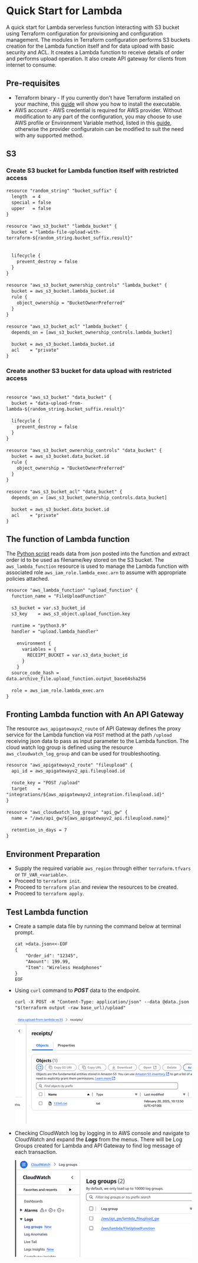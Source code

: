 # Quick Start for Lambda
A quick start for Lambda serverless function interacting with S3 bucket using Terraform configuration for provisioning and configuration management. The modules in Terraform configuration performs S3 buckets creation for the Lambda function itself and for data upload with basic security and ACL. It creates a Lambda function to receive details of order and performs upload operation. It also create API gateway for clients from internet to consume.

## Pre-requisites


* Terraform binary - If you currently don't have Terraform installed on your machine, this [guide](https://developer.hashicorp.com/terraform/install) will show you how to install the executable.
* AWS account - AWS credential is required for AWS provider. Without modification to any part of the configuration, you may choose to use AWS profile or Environment Variable method, listed in this [guide](https://registry.terraform.io/providers/hashicorp/aws/latest/docs#authentication-and-configuration), otherwise the provider configuratoin can be modified to suit the need with any supported method.

## S3

### Create S3 bucket for Lambda function itself with restricted access

```
resource "random_string" "bucket_suffix" {
  length  = 4
  special = false
  upper   = false
}

resource "aws_s3_bucket" "lambda_bucket" {
  bucket = "lambda-file-upload-with-terraform-${random_string.bucket_suffix.result}"

  
  lifecycle {
    prevent_destroy = false
  }
}

resource "aws_s3_bucket_ownership_controls" "lambda_bucket" {
  bucket = aws_s3_bucket.lambda_bucket.id
  rule {
    object_ownership = "BucketOwnerPreferred"
  }
}

resource "aws_s3_bucket_acl" "lambda_bucket" {
  depends_on = [aws_s3_bucket_ownership_controls.lambda_bucket]

  bucket = aws_s3_bucket.lambda_bucket.id
  acl    = "private"
}
```


### Create another S3 bucket for data upload with restricted access

```

resource "aws_s3_bucket" "data_bucket" {
  bucket = "data-upload-from-lambda-${random_string.bucket_suffix.result}"

  lifecycle {
    prevent_destroy = false
  }
}

resource "aws_s3_bucket_ownership_controls" "data_bucket" {
  bucket = aws_s3_bucket.data_bucket.id
  rule {
    object_ownership = "BucketOwnerPreferred"
  }
}

resource "aws_s3_bucket_acl" "data_bucket" {
  depends_on = [aws_s3_bucket_ownership_controls.data_bucket]

  bucket = aws_s3_bucket.data_bucket.id
  acl    = "private"
}

```

## The function of Lambda function

The [Python script](./lambda/functions/upload.py) reads data from json posted into the function and extract order id to be used as filename/key stored on the S3 bucket. The `aws_lambda_function` resource is used to manage the Lambda function with associated role `aws_iam_role.lambda_exec.arn` to assume with appropriate policies attached. 

```
resource "aws_lambda_function" "upload_function" {
  function_name = "FileUploadFunction"

  s3_bucket = var.s3_bucket_id
  s3_key    = aws_s3_object.upload_function.key

  runtime = "python3.9"
  handler = "upload.lambda_handler"

    environment {
      variables = {
        RECEIPT_BUCKET = var.s3_data_bucket_id
      }
    }
  source_code_hash = data.archive_file.upload_function.output_base64sha256
  
  role = aws_iam_role.lambda_exec.arn
}
```

## Fronting Lambda function with An API Gateway

The resource `aws_apigatewayv2_route` of API Gateway defines the proxy service for the Lambda function via `POST` method at the path `/upload` receiving json data to pass as input parameter to the Lambda function. The cloud watch log group is defined using the resource `aws_cloudwatch_log_group` and can be used for troubleshooting.

```
resource "aws_apigatewayv2_route" "fileupload" {
  api_id = aws_apigatewayv2_api.fileupload.id

  route_key = "POST /upload"
  target    = "integrations/${aws_apigatewayv2_integration.fileupload.id}"
}

resource "aws_cloudwatch_log_group" "api_gw" {
  name = "/aws/api_gw/${aws_apigatewayv2_api.fileupload.name}"

  retention_in_days = 7
}
```

## Environment Preparation

- Supply the required variable `aws_region` through either `terraform.tfvars` or `TF_VAR_<variable>`.
- Proceed to `terraform init`.
- Proceed to `terraform plan` and review the resources to be created.
- Proceed to `terraform apply`.

## Test Lambda function

- Create a sample data file by running the command below at terminal prompt.
  
    ```
    cat >data.json<<-EOF
    {
        "Order_id": "12345",
        "Amount": 199.99,
        "Item": "Wireless Headphones"
    }
    EOF
    ```

- Using `curl` command to ***POST*** data to the endpoint.

    ```
    curl -X POST -H "Content-Type: application/json" --data @data.json "$(terraform output -raw base_url)/upload"
    ```

    ![Uploaded file.](./docs/s3_uploaded_file.png "Uploaded file")

- Checking CloudWatch log by logging in to AWS console and navigate to CloudWatch and expand the ***Logs*** from the menus. There will be Log Groups created for Lambda and API Gateway to find log message of each transaction.

    ![CloudWatch](./docs/cloudwatch_loggroups.png "CloudWatch Log Groups")
